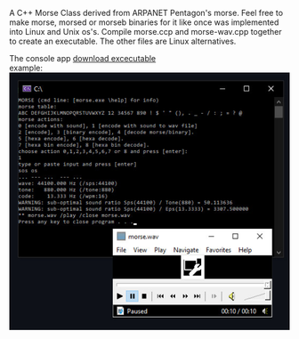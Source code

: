 A C++ Morse Class derived from ARPANET Pentagon's morse. Feel free to make morse, morsed or morseb binaries for it like once was implemented into Linux and Unix os's. Compile morse.ccp and morse-wav.cpp together to create an executable. The other files are Linux alternatives.

The console app <a href="https://drive.google.com/file/d/17H8gEND54eGAW0BBl24PLlOvZ33rSj_V/view?usp=sharing" target="_blank">download excecutable</a><br>
example:<br>
<img src=https://github.com/RayColt/morse/blob/master/cpp/morse-code.jpg>
